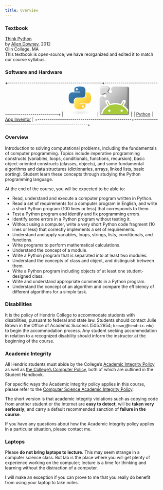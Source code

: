 ```yaml
---
title: Overview
---
```


### Textbook

[Think Python](docs/ThinkPython-CSCI150-S16.pdf)\
   by [Allen Downey](http://allendowney.com/), 2012\
   Olin College, MA\
   This textbook is open-source; we have reorganized and edited it to match our course syllabus.

### Software and Hardware

+------------------------------------------------+------------------------------------------------------+
| <img src="images/pythonlogo.png" height="100"> | <img src="images/appInventorBig1.jpeg" height="100"> |
| [Python](http://python.org/)                   | [App Inventor](http://ai2.appinventor.mit.edu/)      |
+------------------------------------------------+------------------------------------------------------+

### Overview

Introduction to solving computational problems, including the
fundamentals of computer programming. Topics include imperative
programming constructs (variables, loops, conditionals, functions,
recursion), basic object-oriented constructs (classes, objects), and
some fundamental algorithms and data structures (dictionaries, arrays,
linked lists, basic sorting). Student learn these concepts through
studying the Python programming language.

At the end of the course, you will be expected to be able to:

-   Read, understand and execute a computer program written in Python.
-   Read a set of requirements for a computer program in English, and
    write a short Python program (100 lines or less) that corresponds to
    them.
-   Test a Python program and identify and fix programming errors.
-   Identify some errors in a Python program without testing it.
-   Without using a computer, write a very short Python code fragment
    (10 lines or less) that correctly implements a set of requirements.
-   Understand and apply variables, loops, strings, lists, conditionals,
    and functions.
-   Write programs to perform mathematical calculations.
-   Understand the concept of a module.
-   Write a Python program that is separated into at least two modules.
-   Understand the concepts of class and object, and distinguish between
    them.
-   Write a Python program including objects of at least one
    student-designed class.
-   Write and understand appropriate comments in a Python program.
-   Understand the concept of an algorithm and compare the efficiency of
    different algorithms for a simple task.

### Disabilities

It is the policy of Hendrix College to accommodate students with
disabilities, pursuant to federal and state law. Students should contact
Julie Brown in the Office of Academic Success (505.2954;
`brownj@hendrix.edu`) to begin the accommodation process. Any student
seeking accommodation in relation to a recognized disability should
inform the instructor at the beginning of the course.

### Academic Integrity

All Hendrix students must abide by the College’s [Academic Integrity
Policy](https://www.hendrix.edu/studentlife/handbook.aspx?id=67121) as
well as [the College’s Computer
Policy](https://www.hendrix.edu/studentlife/handbook.aspx?id=42308),
both of which are outlined in the Student Handbook.

For specific ways the Academic Integrity policy applies in this course,
please refer to the [Computer Science Academic Integrity
Policy](http://ozark.hendrix.edu/~yorgey/ac-integrity-policy.html).

The short version is that academic integrity violations such as copying
code from another student or the Internet are **easy to detect**, will
be **taken very seriously**, and carry a default recommended sanction of
**failure in the course**.

If you have any questions about how the Academic Integrity policy
applies in a particular situation, please contact me.

### Laptops

Please **do not bring laptops to lecture**.  This may seem strange in
a computer science class.  But lab is the place where you will get
plenty of experience working on the computer; lecture is a time for
thinking and learning without the distraction of a computer.

I will make an exception if you can prove to me that you really do
benefit from using your laptop to take notes.
